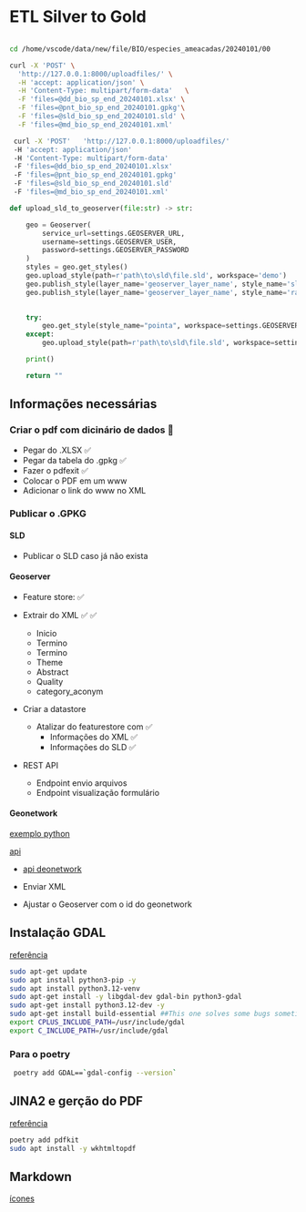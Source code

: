 

# ETL Silver to Gold

```sh

cd /home/vscode/data/new/file/BIO/especies_ameacadas/20240101/00

curl -X 'POST' \
  'http://127.0.0.1:8000/uploadfiles/' \
  -H 'accept: application/json' \
  -H 'Content-Type: multipart/form-data'   \
  -F 'files=@dd_bio_sp_end_20240101.xlsx' \
  -F 'files=@pnt_bio_sp_end_20240101.gpkg'\
  -F 'files=@sld_bio_sp_end_20240101.sld' \
  -F 'files=@md_bio_sp_end_20240101.xml'
```

```sh
 curl -X 'POST'   'http://127.0.0.1:8000/uploadfiles/' 
 -H 'accept: application/json' 
 -H 'Content-Type: multipart/form-data' 
 -F 'files=@dd_bio_sp_end_20240101.xlsx' 
 -F 'files=@pnt_bio_sp_end_20240101.gpkg'   
 -F 'files=@sld_bio_sp_end_20240101.sld' 
 -F 'files=@md_bio_sp_end_20240101.xml' 
```

```python
def upload_sld_to_geoserver(file:str) -> str:

    geo = Geoserver(
        service_url=settings.GEOSERVER_URL,
        username=settings.GEOSERVER_USER,
        password=settings.GEOSERVER_PASSWORD
    )
    styles = geo.get_styles()
    geo.upload_style(path=r'path\to\sld\file.sld', workspace='demo')
    geo.publish_style(layer_name='geoserver_layer_name', style_name='sld_file_name', workspace='demo')
    geo.publish_style(layer_name='geoserver_layer_name', style_name='raster_file_name', workspace='demo')
    

    try:
        geo.get_style(style_name="pointa", workspace=settings.GEOSERVER_WORKSPACE)
    except:
        geo.upload_style(path=r'path\to\sld\file.sld', workspace=settings.GEOSERVER_WORKSPACE)

    print()

    return ""
```

## Informações necessárias

### Criar o pdf com dicinário de dados :rocket:

- Pegar do .XLSX :white_check_mark:
- Pegar da tabela do .gpkg  :white_check_mark:
- Fazer o pdfexit :white_check_mark:
- Colocar o PDF em um www
- Adicionar o link do www no XML

### Publicar o .GPKG

#### SLD

- Publicar o SLD caso já não exista

#### Geoserver

- Feature store: :white_check_mark:

- Extrair do XML  :white_check_mark: :white_check_mark:
  - Inicio
  - Termino
  - Termino
  - Theme
  - Abstract
  - Quality
  - category_aconym

- Criar a datastore
  - Atalizar do featurestore com  :white_check_mark:
    - Informações do XML :white_check_mark:
    - Informações do SLD :white_check_mark:

- REST API
  - Endpoint envio arquivos
  - Endpoint visualização formulário





#### Geonetwork

[exemplo python](https://docs.geonetwork-opensource.org/3.12/api/the-geonetwork-api/#connecting-to-the-api-with-python)

[api](https://www.geocat.ch/geonetwork/doc/api/index.html)


- [api deonetwork](https://catalog.iocasta.com.br/doc/api/index.html)

- Enviar XML
- Ajustar o Geoserver com o id do geonetwork

## Instalação GDAL

[referência](https://medium.com/@felipempfreelancer/install-gdal-for-python-on-ubuntu-24-04-9ed65dd39cac)

```sh
sudo apt-get update
sudo apt install python3-pip -y 
sudo apt install python3.12-venv
sudo apt-get install -y libgdal-dev gdal-bin python3-gdal
sudo apt-get install python3.12-dev -y
sudo apt-get install build-essential ##This one solves some bugs sometimes
export CPLUS_INCLUDE_PATH=/usr/include/gdal
export C_INCLUDE_PATH=/usr/include/gdal
```

### Para o poetry

```sh
 poetry add GDAL==`gdal-config --version`
 ```

## JINA2 e gerção do PDF

[referência](https://linlinzhao.com/tech/2021/01/20/jinja-report.html) 

```sh
poetry add pdfkit
sudo apt install -y wkhtmltopdf

```

## Markdown

[ícones](https://gist.github.com/rxaviers/7360908)